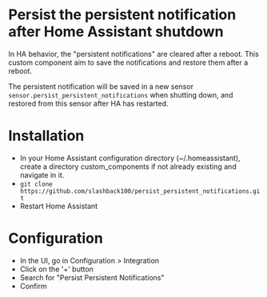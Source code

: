 # Persist the persistent notification after Home Assistant shutdown
In HA behavior, the "persistent notifications" are cleared after a reboot. This custom component aim to save the notifications and restore them after a reboot.

The persistent notification will be saved in a new sensor `sensor.persist_persistent_notifications` when shutting down, and restored from this sensor after HA has restarted.

# Installation
- In your Home Assistant configuration directory (~/.homeassistant), create a directory custom_components if not already existing and navigate in it.
- `git clone https://github.com/slashback100/persist_persistent_notifications.git`
- Restart Home Assistant

# Configuration
- In the UI, go in Configuration > Integration
- Click on the '+' button
- Search for "Persist Persistent Notifications"
- Confirm

